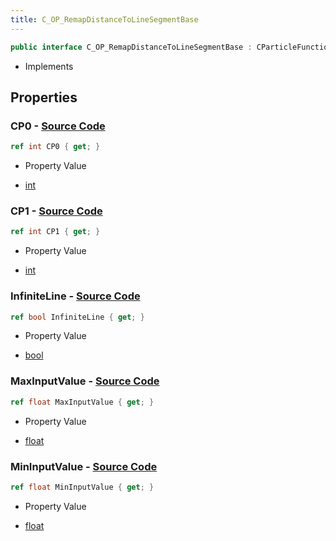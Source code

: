 ```yaml
---
title: C_OP_RemapDistanceToLineSegmentBase
---
```


```csharp
public interface C_OP_RemapDistanceToLineSegmentBase : CParticleFunctionOperator, CParticleFunction, ISchemaClass<CParticleFunction>, ISchemaClass<CParticleFunctionOperator>, ISchemaClass<C_OP_RemapDistanceToLineSegmentBase>, ISchemaField, ISchemaClass, INativeHandle
```

- Implements

## Properties

### **CP0** - [Source Code](https://github.com/swiftly-solution/swiftlys2/blob/main/managed/src/SwiftlyS2.Generated/Schemas/Interfaces/C_OP_RemapDistanceToLineSegmentBase.cs#L16)

```csharp
ref int CP0 { get; }
```

- Property Value

- [int](https://learn.microsoft.com/dotnet/api/system.int32)

### **CP1** - [Source Code](https://github.com/swiftly-solution/swiftlys2/blob/main/managed/src/SwiftlyS2.Generated/Schemas/Interfaces/C_OP_RemapDistanceToLineSegmentBase.cs#L18)

```csharp
ref int CP1 { get; }
```

- Property Value

- [int](https://learn.microsoft.com/dotnet/api/system.int32)

### **InfiniteLine** - [Source Code](https://github.com/swiftly-solution/swiftlys2/blob/main/managed/src/SwiftlyS2.Generated/Schemas/Interfaces/C_OP_RemapDistanceToLineSegmentBase.cs#L24)

```csharp
ref bool InfiniteLine { get; }
```

- Property Value

- [bool](https://learn.microsoft.com/dotnet/api/system.boolean)

### **MaxInputValue** - [Source Code](https://github.com/swiftly-solution/swiftlys2/blob/main/managed/src/SwiftlyS2.Generated/Schemas/Interfaces/C_OP_RemapDistanceToLineSegmentBase.cs#L22)

```csharp
ref float MaxInputValue { get; }
```

- Property Value

- [float](https://learn.microsoft.com/dotnet/api/system.single)

### **MinInputValue** - [Source Code](https://github.com/swiftly-solution/swiftlys2/blob/main/managed/src/SwiftlyS2.Generated/Schemas/Interfaces/C_OP_RemapDistanceToLineSegmentBase.cs#L20)

```csharp
ref float MinInputValue { get; }
```

- Property Value

- [float](https://learn.microsoft.com/dotnet/api/system.single)

